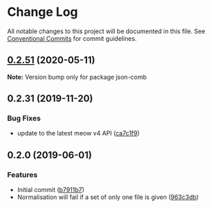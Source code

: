 # Change Log

All notable changes to this project will be documented in this file.
See [Conventional Commits](https://conventionalcommits.org) for commit guidelines.

## [0.2.51](https://gitlab.com/codsen/codsen/compare/json-comb@0.2.50...json-comb@0.2.51) (2020-05-11)

**Note:** Version bump only for package json-comb





## 0.2.31 (2019-11-20)

### Bug Fixes

- update to the latest meow v4 API ([ca7c1f9](https://gitlab.com/codsen/codsen/commit/ca7c1f9b1e28dd7540442fa19f9ca4b7855b9e34))

## 0.2.0 (2019-06-01)

### Features

- Initial commit ([b7911b7](https://gitlab.com/codsen/codsen/commit/b7911b7))
- Normalisation will fail if a set of only one file is given ([963c3db](https://gitlab.com/codsen/codsen/commit/963c3db))

